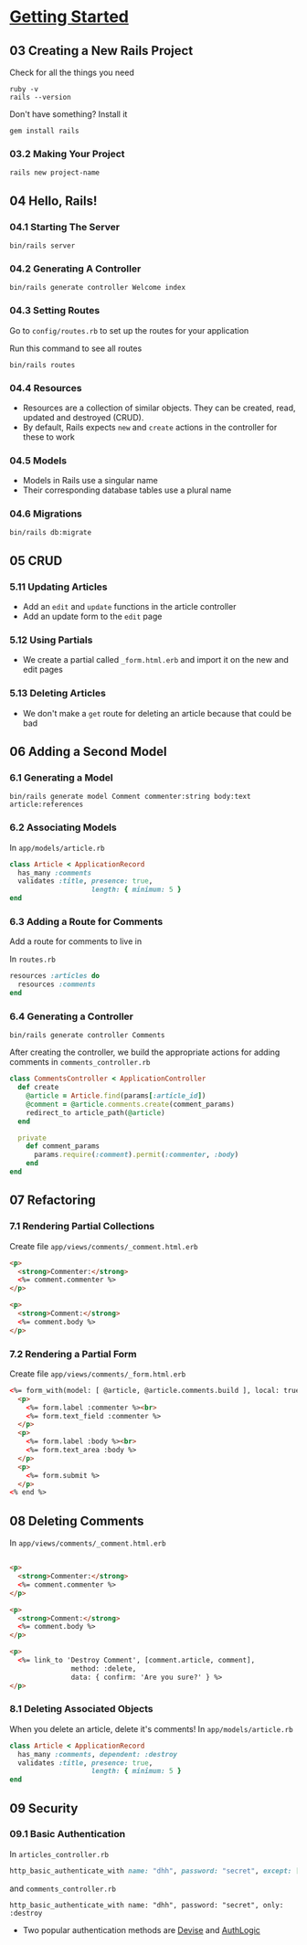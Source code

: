 # [Getting Started](https://guides.rubyonrails.org/getting_started.html)

## 03 Creating a New Rails Project
Check for all the things you need
```
ruby -v
rails --version
```

Don't have something? Install it
```
gem install rails
```

### 03.2 Making Your Project
```
rails new project-name
```


## 04 Hello, Rails!

### 04.1 Starting The Server

```
bin/rails server
```

### 04.2 Generating A Controller
```
bin/rails generate controller Welcome index
```

### 04.3 Setting Routes
Go to `config/routes.rb` to set up the routes for your application

Run this command to see all routes
```
bin/rails routes
```


### 04.4 Resources
- Resources are a collection of similar objects. They can be created, read, updated and destroyed (CRUD).
- By default, Rails expects `new` and `create` actions in the controller for these to work


### 04.5 Models
- Models in Rails use a singular name
- Their corresponding database tables use a plural name


### 04.6 Migrations
```
bin/rails db:migrate
```

## 05 CRUD

### 5.11 Updating Articles
- Add an `edit` and `update` functions in the article controller
- Add an update form to the `edit` page

### 5.12 Using Partials
- We create a partial called `_form.html.erb` and import it on the new and edit pages

### 5.13 Deleting Articles
- We don't make a `get` route for deleting an article because that could be bad


## 06 Adding a Second Model

### 6.1 Generating a Model
```
bin/rails generate model Comment commenter:string body:text article:references
```

### 6.2 Associating Models

In `app/models/article.rb`
```rb
class Article < ApplicationRecord
  has_many :comments
  validates :title, presence: true,
                    length: { minimum: 5 }
end
```


### 6.3 Adding a Route for Comments
Add a route for comments to live in

In `routes.rb`
```rb
resources :articles do
  resources :comments
end
```

### 6.4 Generating a Controller
```
bin/rails generate controller Comments
```

After creating the controller, we build the appropriate actions for adding comments in `comments_controller.rb`
```rb
class CommentsController < ApplicationController
  def create
    @article = Article.find(params[:article_id])
    @comment = @article.comments.create(comment_params)
    redirect_to article_path(@article)
  end

  private
    def comment_params
      params.require(:comment).permit(:commenter, :body)
    end
end
```



## 07 Refactoring

### 7.1 Rendering Partial Collections
Create file `app/views/comments/_comment.html.erb`
```html
<p>
  <strong>Commenter:</strong>
  <%= comment.commenter %>
</p>

<p>
  <strong>Comment:</strong>
  <%= comment.body %>
</p>
```

### 7.2 Rendering a Partial Form
Create file `app/views/comments/_form.html.erb`
```html
<%= form_with(model: [ @article, @article.comments.build ], local: true) do |form| %>
  <p>
    <%= form.label :commenter %><br>
    <%= form.text_field :commenter %>
  </p>
  <p>
    <%= form.label :body %><br>
    <%= form.text_area :body %>
  </p>
  <p>
    <%= form.submit %>
  </p>
<% end %>
```



## 08 Deleting Comments
In `app/views/comments/_comment.html.erb`
```html

<p>
  <strong>Commenter:</strong>
  <%= comment.commenter %>
</p>

<p>
  <strong>Comment:</strong>
  <%= comment.body %>
</p>

<p>
  <%= link_to 'Destroy Comment', [comment.article, comment],
               method: :delete,
               data: { confirm: 'Are you sure?' } %>
</p>
```

### 8.1 Deleting Associated Objects
When you delete an article, delete it's comments! In `app/models/article.rb`
```rb
class Article < ApplicationRecord
  has_many :comments, dependent: :destroy
  validates :title, presence: true,
                    length: { minimum: 5 }
end
```



## 09 Security

### 09.1 Basic Authentication
In `articles_controller.rb`
```rb
http_basic_authenticate_with name: "dhh", password: "secret", except: [:index, :show]
```

and `comments_controller.rb`
```
http_basic_authenticate_with name: "dhh", password: "secret", only: :destroy
```

- Two popular authentication methods are [Devise](https://github.com/plataformatec/devise) and [AuthLogic](https://github.com/binarylogic/authlogic)


